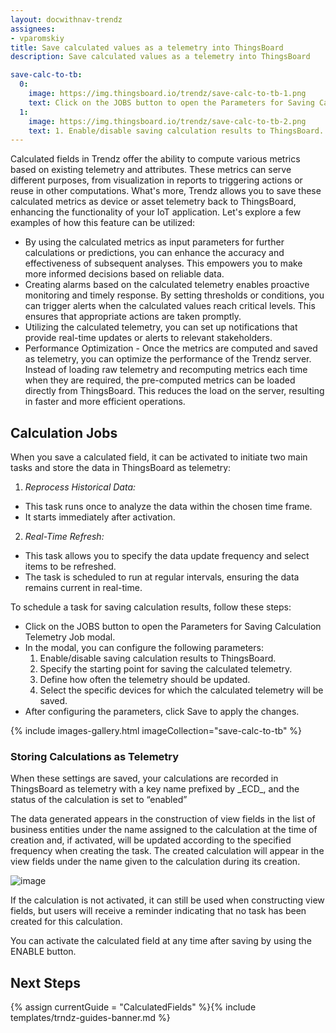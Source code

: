 ```yaml
---
layout: docwithnav-trendz
assignees:
- vparomskiy
title: Save calculated values as a telemetry into ThingsBoard
description: Save calculated values as a telemetry into ThingsBoard

save-calc-to-tb:
  0:
    image: https://img.thingsboard.io/trendz/save-calc-to-tb-1.png
    text: Click on the JOBS button to open the Parameters for Saving Calculation Telemetry Job modal.
  1: 
    image: https://img.thingsboard.io/trendz/save-calc-to-tb-2.png
    text: 1. Enable/disable saving calculation results to ThingsBoard. 2. Specify the starting point for saving the calculated telemetry. 3. Define how often the telemetry should be updated. 4. Select the specific devices for which the calculated telemetry will be saved.
---
```


Calculated fields in Trendz offer the ability to compute various metrics based on existing telemetry and attributes.
These metrics can serve different purposes, from visualization in reports to triggering actions or reuse in other computations.
What's more, Trendz allows you to save these calculated metrics as device or asset telemetry back to ThingsBoard, enhancing the functionality of your IoT application.
Let's explore a few examples of how this feature can be utilized:

* By using the calculated metrics as input parameters for further calculations or predictions, you can enhance the accuracy and effectiveness of subsequent analyses.
  This empowers you to make more informed decisions based on reliable data.
* Creating alarms based on the calculated telemetry enables proactive monitoring and timely response.
  By setting thresholds or conditions, you can trigger alerts when the calculated values reach critical levels. This ensures that appropriate actions are taken promptly.
* Utilizing the calculated telemetry, you can set up notifications that provide real-time updates or alerts to relevant stakeholders.
* Performance Optimization - Once the metrics are computed and saved as telemetry, you can optimize the performance of the Trendz server.
  Instead of loading raw telemetry and recomputing metrics each time when they are required, the pre-computed metrics can be loaded directly from ThingsBoard.
  This reduces the load on the server, resulting in faster and more efficient operations.

## Calculation Jobs

When you save a calculated field, it can be activated to initiate two main tasks and store the data in ThingsBoard as telemetry:
1. *Reprocess Historical Data:*
* This task runs once to analyze the data within the chosen time frame.
* It starts immediately after activation.
2. *Real-Time Refresh:*
* This task allows you to specify the data update frequency and select items to be refreshed.
* The task is scheduled to run at regular intervals, ensuring the data remains current in real-time.

To schedule a task for saving calculation results, follow these steps:
* Click on the JOBS button to open the Parameters for Saving Calculation Telemetry Job modal.
* In the modal, you can configure the following parameters:
  1. Enable/disable saving calculation results to ThingsBoard.
  2. Specify the starting point for saving the calculated telemetry.
  3. Define how often the telemetry should be updated.
  4. Select the specific devices for which the calculated telemetry will be saved.
* After configuring the parameters, click Save to apply the changes.

{% include images-gallery.html imageCollection="save-calc-to-tb" %}

### Storing Calculations as Telemetry

When these settings are saved, your calculations are recorded in ThingsBoard as telemetry with a key name prefixed by \_ECD_, and the status of the calculation is set to “enabled”

The data generated appears in the construction of view fields in the list of business entities under the name assigned to the calculation at the time of creation and,
if activated, will be updated according to the specified frequency when creating the task. The created calculation will appear in the view fields under the name given to the calculation during its creation.

![image](https://img.thingsboard.io/trendz/name-calculation-field.png)

If the calculation is not activated, it can still be used when constructing view fields, but users will receive a reminder indicating that no task has been created for this calculation.

You can activate the calculated field at any time after saving by using the ENABLE button.



## Next Steps

{% assign currentGuide = "CalculatedFields" %}{% include templates/trndz-guides-banner.md %}
